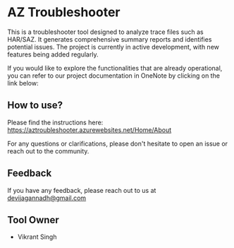 
# AZ Troubleshooter

This is a troubleshooter tool designed to analyze trace files such as HAR/SAZ. It generates comprehensive summary reports and identifies potential issues. The project is currently in active development, with new features being added regularly.

If you would like to explore the functionalities that are already operational, you can refer to our project documentation in OneNote by clicking on the link below:
## How to use?
Please find the instructions here: https://aztroubleshooter.azurewebsites.net/Home/About

For any questions or clarifications, please don't hesitate to open an issue or reach out to the community.

## Feedback

If you have any feedback, please reach out to us at devijagannadh@gmail.com

## Tool Owner

- Vikrant Singh


